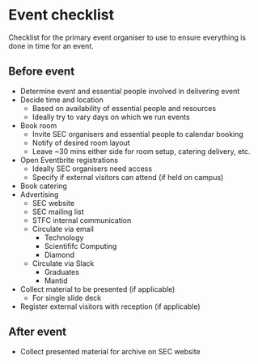 # Event checklist

Checklist for the primary event organiser to use to ensure everything is done in
time for an event.

## Before event

- Determine event and essential people involved in delivering event
- Decide time and location
  - Based on availability of essential people and resources
  - Ideally try to vary days on which we run events
- Book room
  - Invite SEC organisers and essential people to calendar booking
  - Notify of desired room layout
  - Leave ~30 mins either side for room setup, catering delivery, etc.
- Open Eventbrite registrations
  - Ideally SEC organisers need access
  - Specify if external visitors can attend (if held on campus)
- Book catering
- Advertising
  - SEC website
  - SEC mailing list
  - STFC internal communication
  - Circulate via email
    - Technology
    - Scientififc Computing
    - Diamond
  - Circulate via Slack
    - Graduates
    - Mantid
- Collect material to be presented (if applicable)
  - For single slide deck
- Register external visitors with reception (if applicable)

## After event

- Collect presented material for archive on SEC website
